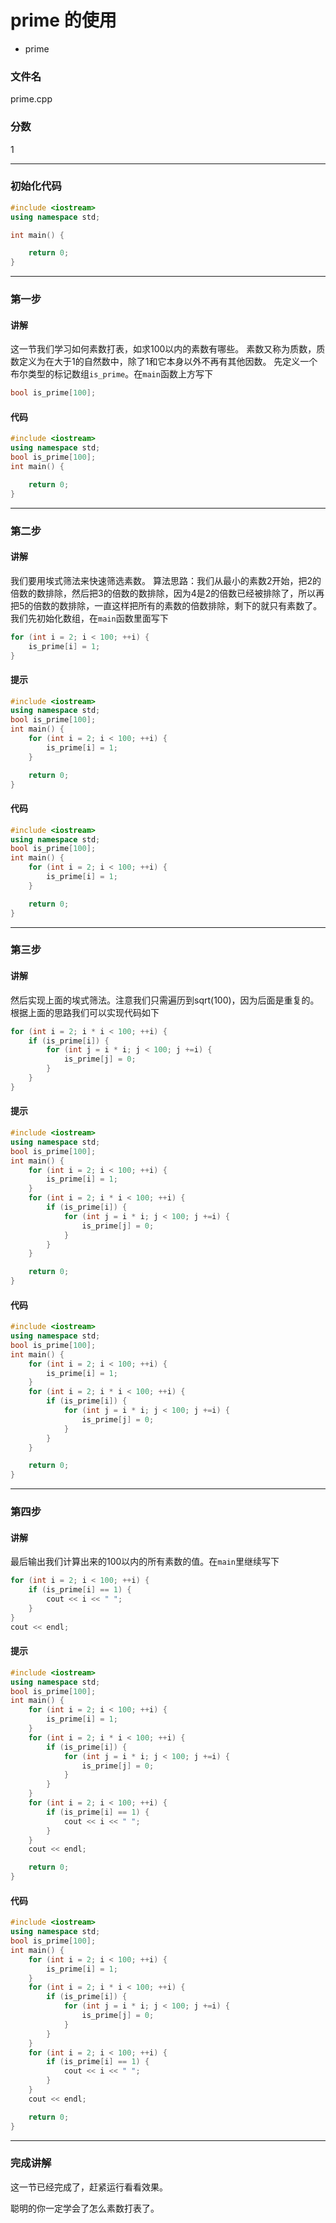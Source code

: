 # prime 的使用
- prime

### 文件名
prime.cpp

### 分数
1

---
### 初始化代码
```c++
#include <iostream>
using namespace std;

int main() {

    return 0;
}
```

---
### 第一步
#### 讲解
这一节我们学习如何素数打表，如求100以内的素数有哪些。
素数又称为质数，质数定义为在大于1的自然数中，除了1和它本身以外不再有其他因数。
先定义一个布尔类型的标记数组`is_prime`。在`main`函数上方写下
```c++
bool is_prime[100];
```

#### 代码
```c++
#include <iostream>
using namespace std;
bool is_prime[100];
int main() {

    return 0;
}
```

---
### 第二步
#### 讲解
我们要用埃式筛法来快速筛选素数。
算法思路：我们从最小的素数2开始，把2的倍数的数排除，然后把3的倍数的数排除，因为4是2的倍数已经被排除了，所以再把5的倍数的数排除，一直这样把所有的素数的倍数排除，剩下的就只有素数了。
我们先初始化数组，在`main`函数里面写下
```c++
for (int i = 2; i < 100; ++i) {
    is_prime[i] = 1;
}
```

#### 提示
```c++
#include <iostream>
using namespace std;
bool is_prime[100];
int main() {
    for (int i = 2; i < 100; ++i) {
        is_prime[i] = 1;
    }

    return 0;
}
```

#### 代码
```c++
#include <iostream>
using namespace std;
bool is_prime[100];
int main() {
    for (int i = 2; i < 100; ++i) {
        is_prime[i] = 1;
    }

    return 0;
}
```

---
### 第三步
#### 讲解
然后实现上面的埃式筛法。注意我们只需遍历到sqrt(100)，因为后面是重复的。
根据上面的思路我们可以实现代码如下
```c++
for (int i = 2; i * i < 100; ++i) {
    if (is_prime[i]) {
        for (int j = i * i; j < 100; j +=i) {
            is_prime[j] = 0;
        }
    }
}
```

#### 提示
```c++
#include <iostream>
using namespace std;
bool is_prime[100];
int main() {
    for (int i = 2; i < 100; ++i) {
        is_prime[i] = 1;
    }
    for (int i = 2; i * i < 100; ++i) {
        if (is_prime[i]) {
            for (int j = i * i; j < 100; j +=i) {
                is_prime[j] = 0;
            }
        }
    }

    return 0;
}
```


#### 代码
```c++
#include <iostream>
using namespace std;
bool is_prime[100];
int main() {
    for (int i = 2; i < 100; ++i) {
        is_prime[i] = 1;
    }
    for (int i = 2; i * i < 100; ++i) {
        if (is_prime[i]) {
            for (int j = i * i; j < 100; j +=i) {
                is_prime[j] = 0;
            }
        }
    }

    return 0;
}
```


---
### 第四步
#### 讲解
最后输出我们计算出来的100以内的所有素数的值。在`main`里继续写下
```c++
for (int i = 2; i < 100; ++i) {
    if (is_prime[i] == 1) {
        cout << i << " ";
    }
}
cout << endl;
```

#### 提示
```c++
#include <iostream>
using namespace std;
bool is_prime[100];
int main() {
    for (int i = 2; i < 100; ++i) {
        is_prime[i] = 1;
    }
    for (int i = 2; i * i < 100; ++i) {
        if (is_prime[i]) {
            for (int j = i * i; j < 100; j +=i) {
                is_prime[j] = 0;
            }
        }
    }
    for (int i = 2; i < 100; ++i) {
        if (is_prime[i] == 1) {
            cout << i << " ";
        }
    }
    cout << endl;

    return 0;
}
```


#### 代码
```c++
#include <iostream>
using namespace std;
bool is_prime[100];
int main() {
    for (int i = 2; i < 100; ++i) {
        is_prime[i] = 1;
    }
    for (int i = 2; i * i < 100; ++i) {
        if (is_prime[i]) {
            for (int j = i * i; j < 100; j +=i) {
                is_prime[j] = 0;
            }
        }
    }
    for (int i = 2; i < 100; ++i) {
        if (is_prime[i] == 1) {
            cout << i << " ";
        }
    }
    cout << endl;

    return 0;
}
```



---
### 完成讲解
这一节已经完成了，赶紧运行看看效果。

聪明的你一定学会了怎么素数打表了。
